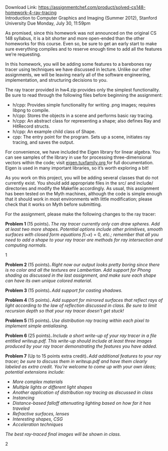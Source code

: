 Download Link: https://assignmentchef.com/product/solved-cs148-homework-4-ray-tracing
<br>
Introduction to Computer Graphics and Imaging (Summer 2012), Stanford University Due Monday, July 30, 11:59pm

As promised, since this homework was not announced on the original CS 148 syllabus, it is a bit shorter and more open-ended than the other homeworks for this course. Even so, be sure to get an early start to make sure everything compiles and to reserve enough time to add all the features we’re requesting.

In this homework, you will be adding some features to a barebones ray tracer using techniques we have discussed in lecture. Unlike our other assignments, we will be leaving nearly all of the software engineering, implementation, and structuring decisions to you.

The ray tracer provided in hw4.zip provides only the simplest functionality. Be sure to read through the following files before beginning the assignment:

<ul>

 <li>h/cpp: Provides simple functionality for writing .png images; requires libpng to compile.</li>

 <li>h/cpp: Stores the objects in a scene and performs basic ray tracing.</li>

 <li>h/cpp: An abstract class for representing a shape; also defines Ray and HitRecord structs.</li>

 <li>h/cpp: An example child class of Shape.</li>

 <li>cpp: The entry point for the program. Sets up a scene, initiates ray tracing, and saves the output.</li>

</ul>

For convenience, we have included the Eigen library for linear algebra. You can see samples of the library in use for processing three-dimensional vectors within the code; visit <a href="http://eigen.tuxfamily.org/">eigen.tuxfamily.org </a>for full documentation. Eigen is used in many important libraries, so it’s worth exploring a bit!

As you work on this project, you will be adding several classes that do not currently exist. You should add appropriate files in the src/ and include/ directories and modify the Makefile accordingly. As usual, this assignment has been tested on the Myth machines, although the code is simple enough that it should work in most environments with little modification; please check that it works on Myth before submitting.

For the assignment, please make the following changes to the ray tracer:

<strong>Problem 1 </strong>(15 points)<strong>. </strong><em>The ray tracer currently only can draw spheres. Add at least two more shapes. Potential options include other primitives, smooth surfaces with closed form equations f</em>(<em>~</em><em>x</em>) = 0<em>, etc.; remember that all you need to add a shape to your ray tracer are methods for ray intersection and computing normals.</em>

1

<strong>Problem 2 </strong>(15 points)<strong>. </strong><em>Right now our output looks pretty boring since there is no color and all the textures are Lambertian. Add support for Phong shading as discussed in the last assignment, and make sure each shape can have its own unique colored material.</em>

<strong>Problem 3 </strong>(15 points)<strong>. </strong><em>Add support for casting shadows.</em>

<strong>Problem 4 </strong>(15 points)<strong>. </strong><em>Add support for mirrored surfaces that reflect rays of light according to the law of reflection discussed in class. Be sure to limit recursion depth so that your ray tracer doesn’t get stuck!</em>

<strong>Problem 5 </strong>(15 points)<strong>. </strong><em>Use distribution ray tracing within each pixel to implement simple antialiasing.</em>

<strong>Problem 6 </strong>(25 points)<strong>. </strong><em>Include a short write-up of your ray tracer in a file entitled writeup.pdf. This write-up should include at least three images produced by your ray tracer demonstrating the features you have added.</em>

<strong>Problem 7 </strong>(Up to 15 points extra credit)<strong>. </strong><em>Add additional features to your ray tracer; be sure to discuss them in writeup.pdf and have them clearly labeled as extra credit. You’re welcome to come up with your own ideas; potential extensions include:</em>

<ul>

 <li><em>More complex materials</em></li>

 <li><em>Multiple lights or different light shapes</em></li>

 <li><em>Another application of distribution ray tracing as discussed in class</em></li>

 <li><em>Instancing</em></li>

 <li><em>Distance-based falloff attenuating lighting based on how far it has traveled</em></li>

 <li><em>Refractive surfaces, lenses</em></li>

 <li><em>Interesting shapes, CSG</em></li>

 <li><em>Acceleration techniques</em></li>

</ul>

<em>The best ray-traced final images will be shown in class.</em>

2